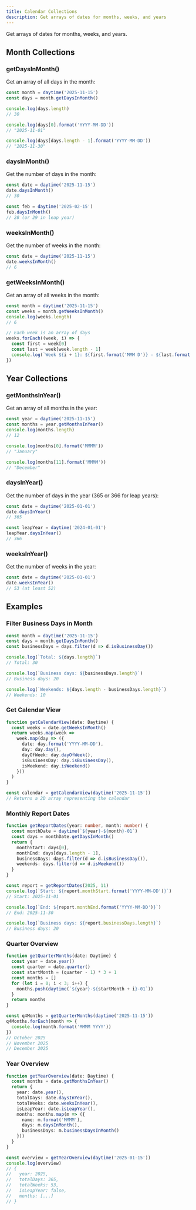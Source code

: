 ```yaml
---
title: Calendar Collections
description: Get arrays of dates for months, weeks, and years
---
```


Get arrays of dates for months, weeks, and years.

## Month Collections

### getDaysInMonth()

Get an array of all days in the month:

```typescript
const month = daytime('2025-11-15')
const days = month.getDaysInMonth()

console.log(days.length)
// 30

console.log(days[0].format('YYYY-MM-DD'))
// "2025-11-01"

console.log(days[days.length - 1].format('YYYY-MM-DD'))
// "2025-11-30"
```

### daysInMonth()

Get the number of days in the month:

```typescript
const date = daytime('2025-11-15')
date.daysInMonth()
// 30

const feb = daytime('2025-02-15')
feb.daysInMonth()
// 28 (or 29 in leap year)
```

### weeksInMonth()

Get the number of weeks in the month:

```typescript
const date = daytime('2025-11-15')
date.weeksInMonth()
// 6
```

### getWeeksInMonth()

Get an array of all weeks in the month:

```typescript
const month = daytime('2025-11-15')
const weeks = month.getWeeksInMonth()
console.log(weeks.length)
// 6

// Each week is an array of days
weeks.forEach((week, i) => {
  const first = week[0]
  const last = week[week.length - 1]
  console.log(`Week ${i + 1}: ${first.format('MMM D')} - ${last.format('MMM D')}`)
})
```

## Year Collections

### getMonthsInYear()

Get an array of all months in the year:

```typescript
const year = daytime('2025-11-15')
const months = year.getMonthsInYear()
console.log(months.length)
// 12

console.log(months[0].format('MMMM'))
// "January"

console.log(months[11].format('MMMM'))
// "December"
```

### daysInYear()

Get the number of days in the year (365 or 366 for leap years):

```typescript
const date = daytime('2025-01-01')
date.daysInYear()
// 365

const leapYear = daytime('2024-01-01')
leapYear.daysInYear()
// 366
```

### weeksInYear()

Get the number of weeks in the year:

```typescript
const date = daytime('2025-01-01')
date.weeksInYear()
// 53 (at least 52)
```

## Examples

### Filter Business Days in Month

```typescript
const month = daytime('2025-11-15')
const days = month.getDaysInMonth()
const businessDays = days.filter(d => d.isBusinessDay())

console.log(`Total: ${days.length}`)
// Total: 30

console.log(`Business days: ${businessDays.length}`)
// Business days: 20

console.log(`Weekends: ${days.length - businessDays.length}`)
// Weekends: 10
```

### Get Calendar View

```typescript
function getCalendarView(date: Daytime) {
  const weeks = date.getWeeksInMonth()
  return weeks.map(week =>
    week.map(day => ({
      date: day.format('YYYY-MM-DD'),
      day: day.day(),
      dayOfWeek: day.dayOfWeek(),
      isBusinessDay: day.isBusinessDay(),
      isWeekend: day.isWeekend()
    }))
  )
}

const calendar = getCalendarView(daytime('2025-11-15'))
// Returns a 2D array representing the calendar
```

### Monthly Report Dates

```typescript
function getReportDates(year: number, month: number) {
  const monthDate = daytime(`${year}-${month}-01`)
  const days = monthDate.getDaysInMonth()
  return {
    monthStart: days[0],
    monthEnd: days[days.length - 1],
    businessDays: days.filter(d => d.isBusinessDay()),
    weekends: days.filter(d => d.isWeekend())
  }
}

const report = getReportDates(2025, 11)
console.log(`Start: ${report.monthStart.format('YYYY-MM-DD')}`)
// Start: 2025-11-01

console.log(`End: ${report.monthEnd.format('YYYY-MM-DD')}`)
// End: 2025-11-30

console.log(`Business days: ${report.businessDays.length}`)
// Business days: 20
```

### Quarter Overview

```typescript
function getQuarterMonths(date: Daytime) {
  const year = date.year()
  const quarter = date.quarter()
  const startMonth = (quarter - 1) * 3 + 1
  const months = []
  for (let i = 0; i < 3; i++) {
    months.push(daytime(`${year}-${startMonth + i}-01`))
  }
  return months
}

const q4Months = getQuarterMonths(daytime('2025-11-15'))
q4Months.forEach(month => {
  console.log(month.format('MMMM YYYY'))
})
// October 2025
// November 2025
// December 2025
```

### Year Overview

```typescript
function getYearOverview(date: Daytime) {
  const months = date.getMonthsInYear()
  return {
    year: date.year(),
    totalDays: date.daysInYear(),
    totalWeeks: date.weeksInYear(),
    isLeapYear: date.isLeapYear(),
    months: months.map(m => ({
      name: m.format('MMMM'),
      days: m.daysInMonth(),
      businessDays: m.businessDaysInMonth()
    }))
  }
}

const overview = getYearOverview(daytime('2025-01-15'))
console.log(overview)
// {
//   year: 2025,
//   totalDays: 365,
//   totalWeeks: 53,
//   isLeapYear: false,
//   months: [...]
// }
```

